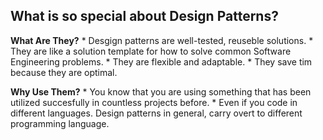 ## What is so special about Design Patterns?

**What Are They?**
    * Desgign patterns are well-tested, reuseble solutions.
    * They are like a solution template for how to solve common Software Engineering problems.
    * They are flexible and adaptable.
    * They save tim because they are optimal.

**Why Use Them?**
    * You know that you are using something that has been utilized succesfully in countless projects before.
    * Even if you code in different languages. Design patterns in general, carry overt to different programming language.
    